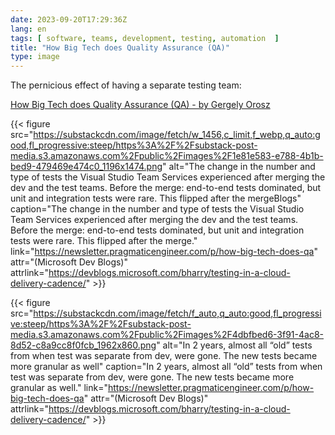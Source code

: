 ```yaml
---
date: 2023-09-20T17:29:36Z
lang: en
tags: [ software, teams, development, testing, automation  ]
title: "How Big Tech does Quality Assurance (QA)"
type: image
---
```


The pernicious effect of having a separate testing team:

[How Big Tech does Quality Assurance (QA) - by Gergely Orosz](https://newsletter.pragmaticengineer.com/p/how-big-tech-does-qa)

{{< figure src="https://substackcdn.com/image/fetch/w_1456,c_limit,f_webp,q_auto:good,fl_progressive:steep/https%3A%2F%2Fsubstack-post-media.s3.amazonaws.com%2Fpublic%2Fimages%2F1e81e583-e788-4b1b-bed9-479469e474c0_1196x1474.png" alt="The change in the number and type of tests the Visual Studio Team Services experienced after merging the dev and the test teams. Before the merge: end-to-end tests dominated, but unit and integration tests were rare. This flipped after the mergeBlogs" caption="The change in the number and type of tests the Visual Studio Team Services experienced after merging the dev and the test teams. Before the merge: end-to-end tests dominated, but unit and integration tests were rare. This flipped after the merge." link="https://newsletter.pragmaticengineer.com/p/how-big-tech-does-qa" attr="(Microsoft Dev Blogs)" attrlink="https://devblogs.microsoft.com/bharry/testing-in-a-cloud-delivery-cadence/" >}}

{{< figure src="https://substackcdn.com/image/fetch/f_auto,q_auto:good,fl_progressive:steep/https%3A%2F%2Fsubstack-post-media.s3.amazonaws.com%2Fpublic%2Fimages%2F4dbfbed6-3f91-4ac8-8d52-c8a9cc8f0fcb_1962x860.png" alt="In 2 years, almost all “old” tests from when test was separate from dev, were gone. The new tests became more granular as well" caption="In 2 years, almost all “old” tests from when test was separate from dev, were gone. The new tests became more granular as well." link="https://newsletter.pragmaticengineer.com/p/how-big-tech-does-qa" attr="(Microsoft Dev Blogs)" attrlink="https://devblogs.microsoft.com/bharry/testing-in-a-cloud-delivery-cadence/" >}}

<!-- TODO: Review captions format -->
